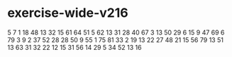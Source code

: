 # exercise-wide-v216
5
7
1
18
48
13
32
15
61
64
51
5
62
13
31
28
40
67
3
13
50
29
6
15
9
47
69
6
79
3
9
2
37
52
28
28
50
9
55
1
75
81
33
2
19
13
22
27
48
21
15
56
79
13
51
13
63
31
32
22
12
15
31
56
14
29
5
34
52
13
16
